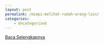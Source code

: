 ```yaml
---
layout: post
permalink: /mimpi-melihat-rumah-orang-lain/
categories:
    - Uncategorized
---
```


[Baca Selengkapnya](/07)